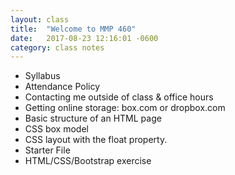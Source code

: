 ```yaml
---
layout: class
title:  "Welcome to MMP 460"
date:   2017-08-23 12:16:01 -0600
category: class notes
---
```

- Syllabus
- Attendance Policy
- Contacting me outside of class & office hours
- Getting online storage: box.com or dropbox.com
- Basic structure of an HTML page
- CSS box model
- CSS layout with the float property.
- Starter File
- HTML/CSS/Bootstrap exercise 
